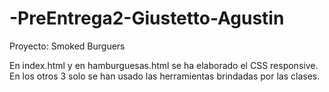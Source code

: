 # -PreEntrega2-Giustetto-Agustin
Proyecto: Smoked Burguers
<div>En index.html y en hamburguesas.html se ha elaborado el CSS responsive. En los otros 3 solo se han usado las herramientas brindadas por las clases.</div>
